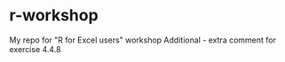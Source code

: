 # r-workshop
My repo for "R for Excel users" workshop
Additional - extra comment for exercise 4.4.8
